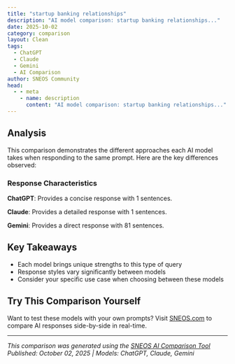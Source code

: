 ```yaml
---
title: "startup banking relationships"
description: "AI model comparison: startup banking relationships..."
date: 2025-10-02
category: comparison
layout: Clean
tags:
  - ChatGPT
  - Claude
  - Gemini
  - AI Comparison
author: SNEOS Community
head:
  - - meta
    - name: description
      content: "AI model comparison: startup banking relationships..."
---
```


<ChatComparison
  title="startup banking relationships"
  prompt="startup banking relationships"
  :responses='{
    "ChatGPT": "Building strong banking relationships is crucial for startups as they navigate their financial needs and seek growth. Developing a good relationship with banking institutions can provide access to various financial products, advice, and support. Here are some key aspects to consider when establishing banking relationships for a startup:\n\n### 1. **Choosing the Right Bank**\n   - **Type of Bank**: Decide between traditional banks, credit unions, online banks, or regional banks. Each offers different products and services.\n   - **Services Offered**: Look for banks that provide services relevant to your startup, such as business accounts, lines of credit, and payment processing solutions.\n   - **Fees and Conditions**: Investigate the fee structures for accounts and services, as well as minimum balance requirements.\n\n### 2. **Open a Business Bank Account**\n   - **Separate Finances**: Open a dedicated business bank account to separate personal and business finances, which is crucial for tax purposes and financial management.\n   - **Documentation**: Be prepared to provide documentation such as your business license, tax identification number, and formation documents.\n\n### 3. **Establishing Credit**\n   - **Building Credit History**: Start building your business credit profile early through responsible use of credit cards and loans.\n   - **Credit Relationships**: Establish lines of credit or loans to create a credit history, which can help in future borrowing.\n\n### 4. **Engagement and Communication**\n   - **Regular Check-Ins**: Establish regular communication with your bank representatives to discuss your business progress, needs, and any concerns.\n   - **Networking**: Attend banking or financial events to meet bank representatives and understand more about their services.\n\n### 5. **Utilizing Financial Products**\n   - **Business Loans**: Investigate various loan products available for startups, including SBA loans, equipment financing, and term loans.\n   - **Merchant Services**: If applicable, set up merchant services for payment processing as you start selling products or services.\n\n### 6. **Understanding Risk Management and Insurance**\n   - **Advisory Services**: Some banks offer advisory services on risk management and may provide guidance on necessary business insurance.\n   - **Fraud Protection**: Ensure you understand the bank’s security measures and fraud protection services for your business accounts.\n\n### 7. **Financial Advice and Resources**\n   - **Consultation Services**: Many banks offer financial advisory services, which can assist with budgeting, forecasting, and financial planning.\n   - **Educational Resources**: Take advantage of workshops, webinars, and other educational resources that banks may provide to help enhance your business acumen.\n\n### 8. **Building Trust and Reliability**\n   - **Transparent Communication**: Be open about your business plans and financial situation to build trust with your banking partners.\n   - **Prompt Payments**: Build a positive reputation by ensuring that any loans or credit lines are repaid promptly.\n\n### 9. **Leverage Relationships for Growth**\n   - **Referrals**: A strong relationship with your bank can lead to referrals to other financial services or business opportunities.\n   - **Partnerships**: Look for opportunities to partner with your bank in community initiatives or events that can enhance both your business profile and the bank&#x27;s community presence.\n\n### 10. **Consider Fintech Alternatives**\n   - Explore fintech companies that offer innovative banking solutions tailored for startups, including neobanks, payment processors, and investment platforms.\n\nEstablishing a solid banking relationship takes time and effort, but it can be a valuable asset as you grow your startup. Prioritize communication and find ways to align your business needs with the services offered by your banking partner.",
    "Claude": "# Startup Banking Relationships: A Strategic Guide\n\n## Key Banking Needs for Startups\n\n### **Core Services**\n- Business checking and savings accounts\n- Payment processing (ACH, wire transfers, credit cards)\n- Payroll services\n- Business credit cards and lines of credit\n- Cash management tools\n\n### **Growth-Stage Services**\n- Equipment financing\n- SBA loans\n- Letters of credit\n- Foreign exchange services\n- Merchant services\n\n## Choosing the Right Bank\n\n### **Traditional Banks**\n**Pros:**\n- Established reputation and stability\n- Comprehensive services\n- Physical branch locations\n- Strong regulatory compliance\n\n**Cons:**\n- Slower decision-making\n- Less startup-friendly policies\n- Higher fees\n- Limited fintech integration\n\n### **Digital/Neobanks**\n**Pros:**\n- Modern, user-friendly interfaces\n- Lower fees\n- Better API integrations\n- Startup-focused features\n- Faster account setup\n\n**Cons:**\n- Limited physical presence\n- Fewer traditional lending options\n- Newer track record\n\n### **Credit Unions**\n**Pros:**\n- Lower fees and better rates\n- More personalized service\n- Community focus\n- Flexible lending criteria\n\n**Cons:**\n- Limited geographical reach\n- Fewer digital features\n- Smaller scale of services\n\n## Building Strong Banking Relationships\n\n### **Relationship Management**\n- Assign a dedicated relationship manager\n- Regular check-ins and business reviews\n- Transparent communication about growth plans\n- Maintain minimum balances when possible\n\n### **Documentation Preparation**\n- Clean financial statements\n- Business plan and projections\n- Legal documentation (incorporation, contracts)\n- Personal guarantees and collateral information\n\n## Red Flags to Avoid\n\n- Banks with poor customer service reviews\n- Excessive or hidden fees\n- Lack of digital banking capabilities\n- No experience with your industry\n- Restrictive account terms\n\n## Timing Considerations\n\n### **Early Stage**\n- Focus on basic banking needs\n- Prioritize low fees and ease of use\n- Consider digital-first solutions\n\n### **Growth Stage**\n- Establish multiple banking relationships\n- Negotiate better terms based on growth\n- Explore lending and credit facilities\n\nWould you like me to elaborate on any specific aspect of startup banking relationships?",
    "Gemini": "## Building Strong Banking Relationships for Startups\n\nA strong relationship with your bank can be a crucial asset for a startup. It\u0027s more than just a place to deposit funds; it can be a source of advice, funding, and support as you grow. Here\u0027s a comprehensive guide on building effective startup banking relationships:\n\n**I. Why are Banking Relationships Important for Startups?**\n\n*   **Access to Capital:** Banks can provide loans, lines of credit, and other financing options to fuel growth.\n*   **Operational Efficiency:** Efficient banking services streamline cash flow, payment processing, and other financial tasks.\n*   **Financial Advice \u0026 Support:** Banks can offer guidance on financial planning, treasury management, and risk mitigation.\n*   **Building Credit History:** Establishing a positive banking relationship helps build creditworthiness, making future financing easier.\n*   **Payment Processing:** They help with payment systems and merchant services for accepting payments from customers.\n*   **Networking:** Banks often have connections to potential investors, partners, and customers.\n*   **Compliance:** Banks help you stay compliant with financial regulations and reporting requirements.\n*   **Peace of Mind:** Knowing you have a reliable financial partner provides peace of mind and allows you to focus on your core business.\n\n**II. Choosing the Right Bank:**\n\n*   **Consider Your Needs:**\n    *   **Stage of Development:** Early-stage startups may prioritize basic banking services and a personal touch. Later-stage companies may need more sophisticated solutions.\n    *   **Industry:** Some banks specialize in specific industries and understand their unique challenges and opportunities.\n    *   **Growth Plans:** Choose a bank that can scale with your business as you grow.\n    *   **International Presence:** If you plan to expand internationally, select a bank with international capabilities.\n\n*   **Types of Banks:**\n    *   **Large National Banks:** Offer a wide range of services and a large network of branches and ATMs. May be more bureaucratic.\n    *   **Regional Banks:** Provide a good balance of services and a more personalized approach.\n    *   **Community Banks:** Focus on serving local businesses and communities. Often offer a more personal touch and flexible lending options.\n    *   **Credit Unions:** Member-owned financial institutions that may offer lower fees and better interest rates.\n    *   **Online Banks:** Offer competitive rates and convenient online access. May lack in-person support.\n    *   **Fintech Companies:** Offer innovative banking and payment solutions.  Carefully evaluate their security and regulatory compliance.\n\n*   **Key Factors to Evaluate:**\n    *   **Fees:** Compare account fees, transaction fees, and other charges.\n    *   **Interest Rates:** Consider interest rates on deposits and loans.\n    *   **Loan Products:** Evaluate the availability and terms of loans and lines of credit.\n    *   **Services Offered:** Ensure the bank offers the services you need, such as online banking, mobile banking, payment processing, and treasury management.\n    *   **Technology:** Assess the bank\u0027s technology platform and user-friendliness.\n    *   **Customer Service:** Evaluate the bank\u0027s responsiveness, knowledge, and customer service.\n    *   **Lending Criteria:** Understand the bank\u0027s lending criteria and requirements.\n    *   **Reputation:** Research the bank\u0027s reputation and financial stability.\n    *   **Personal Relationship:**  Determine if you can build a good relationship with a specific banker or relationship manager.\n\n**III. Building a Strong Banking Relationship:**\n\n*   **Do Your Research:**  Understand the bank\u0027s offerings and how they align with your needs.\n*   **Be Prepared:**\n    *   **Business Plan:** Have a well-developed business plan that outlines your goals, strategies, and financial projections.\n    *   **Financial Statements:**  Provide accurate and up-to-date financial statements.\n    *   **Legal Documents:** Have all relevant legal documents, such as articles of incorporation, operating agreements, and licenses.\n*   **Open Communication:**\n    *   **Establish a Point of Contact:**  Identify a dedicated banker or relationship manager.\n    *   **Communicate Regularly:**  Keep your banker informed about your business activities, successes, and challenges.\n    *   **Be Transparent:** Be honest and upfront about your financial situation.\n    *   **Ask Questions:** Don\u0027t hesitate to ask questions and seek advice.\n*   **Be a Good Customer:**\n    *   **Maintain a Positive Account Balance:** Avoid overdrafts and bounced checks.\n    *   **Pay Your Bills on Time:** Demonstrate financial responsibility.\n    *   **Utilize the Bank\u0027s Services:**  Engage with the bank\u0027s offerings and demonstrate your loyalty.\n*   **Attend Bank Events:**  Participate in bank-sponsored events to network and build relationships.\n*   **Seek Introductions:**  Ask for introductions to other professionals in the bank\u0027s network.\n*   **Build Personal Relationships:** Take the time to get to know your banker on a personal level.  This can build trust and improve communication.\n\n**IV. Key Considerations for Startups:**\n\n*   **Early-Stage Funding:**  Consider banks with experience in lending to startups or those offering SBA loans.\n*   **Cash Flow Management:** Focus on banks that offer tools and services to help you manage your cash flow effectively.\n*   **Payment Processing:** Choose a bank that provides seamless and affordable payment processing solutions.\n*   **Online and Mobile Banking:**  Utilize the bank\u0027s online and mobile banking platforms for convenient access to your accounts.\n*   **Financial Education:** Take advantage of any financial education resources offered by the bank.\n*   **Be Patient:** Building a strong banking relationship takes time and effort.\n\n**V. When to Re-evaluate Your Banking Relationship:**\n\n*   **Changes in Business Needs:** As your business grows, your banking needs will evolve.\n*   **Poor Customer Service:**  If you experience consistently poor customer service, it may be time to switch banks.\n*   **High Fees:**  If you are paying excessive fees, shop around for a more competitive option.\n*   **Limited Services:** If your bank does not offer the services you need, consider switching to a bank that does.\n*   **Lack of Support:** If your bank is not providing the support you need, explore other options.\n*   **Mergers or Acquisitions:** If your bank is acquired by another institution, re-evaluate the relationship.\n\n**VI. Due Diligence Checklist Before Choosing a Bank:**\n\n*   **FDIC Insurance:**  Ensure the bank is FDIC-insured for security.\n*   **Customer Reviews:** Check online reviews and ratings.\n*   **Financial Stability:** Review the bank\u0027s financial statements and ratings.\n*   **Fee Schedule:** Obtain a clear and detailed fee schedule.\n*   **Loan Options:** Understand the available loan products and their terms.\n*   **Technology Platform:** Test the bank\u0027s online and mobile banking platforms.\n*   **Compliance Standards:** Verify compliance with relevant regulations (e.g., AML, KYC).\n*   **Data Security:** Inquire about data security measures and protocols.\n\nBy following these guidelines, startups can build strong banking relationships that provide valuable support, access to capital, and financial expertise, helping them navigate the challenges of growth and achieve long-term success. Remember that this relationship is a two-way street. Be proactive, communicative, and build trust with your banker for a mutually beneficial partnership.\n"
  }'
  published-date="11:50"
/>

## Analysis

This comparison demonstrates the different approaches each AI model takes when responding to the same prompt. Here are the key differences observed:

### Response Characteristics

**ChatGPT**: Provides a concise response with 1 sentences. 

**Claude**: Provides a detailed response with 1 sentences. 

**Gemini**: Provides a direct response with 81 sentences. 

## Key Takeaways

- Each model brings unique strengths to this type of query
- Response styles vary significantly between models
- Consider your specific use case when choosing between these models

## Try This Comparison Yourself

Want to test these models with your own prompts? Visit [SNEOS.com](https://sneos.com) to compare AI responses side-by-side in real-time.

---

*This comparison was generated using the [SNEOS AI Comparison Tool](https://sneos.com)*
*Published: October 02, 2025 | Models: ChatGPT, Claude, Gemini*
